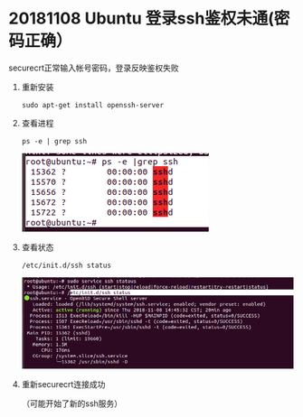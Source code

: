 # 20181108 Ubuntu 登录ssh鉴权未通(密码正确）

securecrt正常输入帐号密码，登录反映鉴权失败

1. 重新安装 

   ```
   sudo apt-get install openssh-server
   
   ```

2. 查看进程

   ```
   ps -e | grep ssh
   ```

   ![](img/QQ截图20181108151201.png)

3. 查看状态

   ```
   /etc/init.d/ssh status
   ```

   ![](img/QQ截图20181108151526.png)

4. 重新securecrt连接成功

   （可能开始了新的ssh服务）